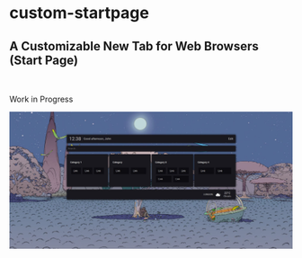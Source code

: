 # custom-startpage

<h2>A Customizable New Tab for Web Browsers (Start Page) </h2>

<br>

<p>Work in Progress</p>

<img src="assets/screenshot.jpg">
